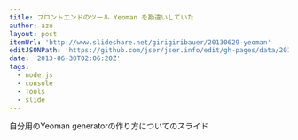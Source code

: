 ```yaml
---
title: フロントエンドのツール Yeoman を勘違いしていた
author: azu
layout: post
itemUrl: 'http://www.slideshare.net/girigiribauer/20130629-yeoman'
editJSONPath: 'https://github.com/jser/jser.info/edit/gh-pages/data/2013/06/index.json'
date: '2013-06-30T02:06:20Z'
tags:
  - node.js
  - console
  - Tools
  - slide
---
```

自分用のYeoman generatorの作り方についてのスライド
